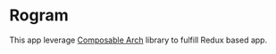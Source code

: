 # Rogram

This app leverage [Composable Arch](https://github.com/pointfreeco/swift-composable-architecture) library to fulfill Redux based app. 

